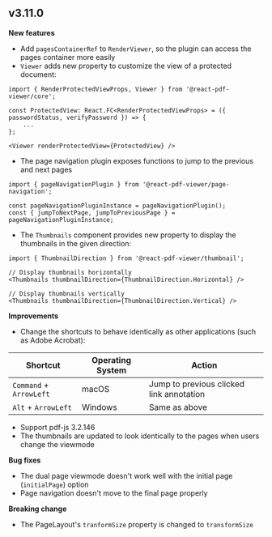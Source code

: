 ## v3.11.0

**New features**

-   Add `pagesContainerRef` to `RenderViewer`, so the plugin can access the pages container more easily
-   `Viewer` adds new property to customize the view of a protected document:

```tsx
import { RenderProtectedViewProps, Viewer } from '@react-pdf-viewer/core';

const ProtectedView: React.FC<RenderProtectedViewProps> = ({ passwordStatus, verifyPassword }) => {
    ...
};

<Viewer renderProtectedView={ProtectedView} />
```

-   The page navigation plugin exposes functions to jump to the previous and next pages

```tsx
import { pageNavigationPlugin } from '@react-pdf-viewer/page-navigation';

const pageNavigationPluginInstance = pageNavigationPlugin();
const { jumpToNextPage, jumpToPreviousPage } = pageNavigationPluginInstance;
```

-   The `Thumbnails` component provides new property to display the thumbnails in the given direction:

```tsx
import { ThumbnailDirection } from '@react-pdf-viewer/thumbnail';

// Display thumbnails horizontally
<Thumbnails thumbnailDirection={ThumbnailDirection.Horizontal} />

// Display thumbnails vertically
<Thumbnails thumbnailDirection={ThumbnailDirection.Vertical} />
```

**Improvements**

-   Change the shortcuts to behave identically as other applications (such as Adobe Acrobat):

| Shortcut                | Operating System | Action                                   |
| ----------------------- | ---------------- | ---------------------------------------- |
| `Command` + `ArrowLeft` | macOS            | Jump to previous clicked link annotation |
| `Alt` + `ArrowLeft`     | Windows          | Same as above                            |

-   Support pdf-js 3.2.146
-   The thumbnails are updated to look identically to the pages when users change the viewmode

**Bug fixes**

-   The dual page viewmode doesn't work well with the initial page (`initialPage`) option
-   Page navigation doesn't move to the final page properly

**Breaking change**

-   The PageLayout's `tranformSize` property is changed to `transformSize`
